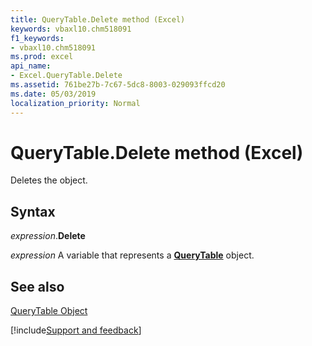 ```yaml
---
title: QueryTable.Delete method (Excel)
keywords: vbaxl10.chm518091
f1_keywords:
- vbaxl10.chm518091
ms.prod: excel
api_name:
- Excel.QueryTable.Delete
ms.assetid: 761be27b-7c67-5dc8-8003-029093ffcd20
ms.date: 05/03/2019
localization_priority: Normal
---
```



# QueryTable.Delete method (Excel)

Deletes the object.


## Syntax

_expression_.**Delete**

_expression_ A variable that represents a **[QueryTable](Excel.QueryTable.md)** object.


## See also


[QueryTable Object](Excel.QueryTable.md)

[!include[Support and feedback](~/includes/feedback-boilerplate.md)]

